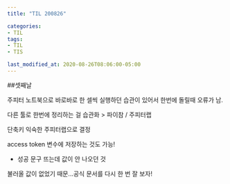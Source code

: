 ```yaml
---
title: "TIL 200826"

categories:
- TIL
tags:
- TIL
- TIS

last_modified_at: 2020-08-26T08:06:00-05:00
---
```


##셋째날

주피터 노트북으로 바로바로 한 셀씩 실행하던 습관이 있어서 한번에 돌릴때 오류가 남.

다른 툴로 한번에 정리하는 걸 습관화 > 파이참 / 주피터랩

단축키 익숙한 주피터랩으로 결정

access token 변수에 저장하는 것도 가능! 

* 성공 문구 뜨는데 값이 안 나오던 것

불러올 값이 없었기 때문...공식 문서를 다시 한 번 잘 보자!

